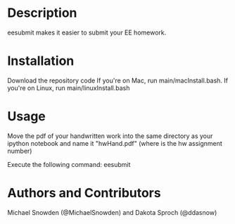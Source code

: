 # Description
eesubmit makes it easier to submit your EE homework.

# Installation
Download the repository code
If you're on Mac, run main/macInstall.bash. If you're on Linux, run main/linuxInstall.bash

# Usage
Move the pdf of your handwritten work into the same directory as your ipython notebook and name it "hwHand.pdf" (where is the hw assignment number)

Execute the following command: eesubmit

# Authors and Contributors
Michael Snowden (@MichaelSnowden) and Dakota Sproch (@ddasnow)
